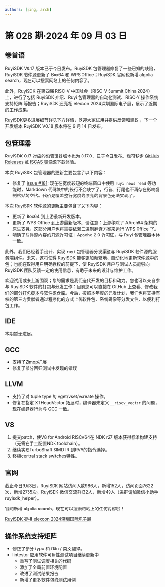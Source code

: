```yaml
---
authors: [jing, arch]
---
```


# 第 028 期·2024 年 09 月 03 日

## 卷首语
RuyiSDK V0.17 版本已于今日发布。RuyiSDK 包管理器修复了一些已知的缺陷，RuyiSDK 软件源更新了 Box64 和 WPS Office；RuyiSDK 官网也新增 algolia search，现在可以搜索网站上的任何内容了。

此外，RuyiSDK 在第四届 RISC-V 中国峰会（RISC-V Summit China 2024）上，进行了包括 RuyiSDK 介绍、Ruyi 包管理器的自动化测试、RISC-V 操作系统支持矩阵 等报告；RuyiSDK 还亮相 elexcon 2024深圳国际电子展，展示了近期的工作成果。

RuyiSDK更多进展细节详见下方详情，欢迎大家试用并提供反馈和建议 ，下一个开发版本 RuyiSDK V0.18 版本将在 9 月 14 日发布。

## 包管理器

RuyiSDK 0.17 对应的包管理器版本也为 0.17.0，已于今日发布。您可移步
[GitHub Releases][ruyi-0.17.0-gh] 或 [ISCAS 镜像源][ruyi-0.17.0-iscas]下载体验。

[ruyi-0.17.0-gh]: https://github.com/ruyisdk/ruyi/releases/tag/0.17.0
[ruyi-0.17.0-iscas]: https://mirror.iscas.ac.cn/ruyisdk/ruyi/releases/0.17.0/

本次 RuyiSDK 包管理器的更新主要包含了以下内容：

* 修复了 [issue #181]: 现在在宽度较短的终端窗口中使用 `ruyi news read`
  等功能时，Markdown 代码块中的长行不会缺字了，行首、行尾也不再存在影响复制粘贴的空格。代价是覆盖整行宽度的漂亮的背景色无法实现了。

[issue #181]: https://github.com/ruyisdk/ruyi/issues/181

本次 RuyiSDK 软件源的更新主要包含了以下内容：

* 更新了 Box64 到上游最新开发版本。
* 更新了 WPS Office 到上游最新版本。请注意：上游移除了 AArch64 架构的原生支持。这部分用户也将需要依赖二进制翻译方案来运行 WPS Office 了。
* 明确了软件源内容的开源许可证：Apache 2.0 许可证，与 Ruyi 包管理器本体一致。

此外，我们已经着手设计、实现 `ruyi` 包管理器分发渠道与 RuyiSDK 软件源的服务端组件。未来，这将使得
RuyiSDK 能够更加频繁地、自动化地更新软件源中的包；也能在取得用户明确授权的前提下，使
RuyiSDK 用户与测试人员能够向 RuyiSDK 团队反馈一定的使用信息，有助于未来的设计与维护工作。

欢迎试用或来上游围观；您的需求是我们迭代开发的目标和动力。您也可以亲自参与
RuyiSDK 软件的打包与分发工作：目前您可以直接在 GitHub 上查看、修改我们的[部分打包脚本](https://github.com/ruyisdk/ruyici)与[软件源仓库](https://github.com/ruyisdk/packages-index)。今后，按照本年度的开发计划，我们也将支持有权的第三方贡献者通过程序化的方式上传软件包、系统镜像等分发文件，以便利打包工作。

## IDE

本期暂无进展。

## GCC

- 支持了Zimop扩展
- 修复了部分回归测试中发现的错误

## LLVM

- 支持了对 tuple type 的 vget/vset/vcreate 操作。
- 修复在指定 XTHeadVector 拓展时，编译器未定义 `__riscv_vector` 的问题，现在编译器行为与 GCC 一致。

## V8

1. 提交patch，使V8 for Android RISCV64在 NDK r27 版本获得标准构建支持（无需在手工配置NDK toolchain）。
2. 继续实现TurboShaft SIMD IR 到RVV的指令选择。
3. 移植central stack switches特性。

## 官网

截止今日9月3日，RuyiSDK 网站访问人数986人，新增152人，访问页面7622次，新增2755次。RuyiSDK 微信交流群132人，新增49人（进群请加微信小助手 ruyisdk_helper）。

官网新增 algolia search，现在可以搜索网站上的任何内容啦！

[RuyiSDK 亮相 elexcon 2024深圳国际电子展](https://mp.weixin.qq.com/s/Rr04my4SxRPfTT7-wvKriw)

## 操作系统支持矩阵

- 修正了部分 typo 和 i18n / 英文翻译。
- lintestor 应用软件可用性测试项目继续更新中
  - 重写了测试调度相关的代码
  - 添加了全局前置环境配置
  - 改进了测试结果报告
  - 新增了更多软件包的测试用例
